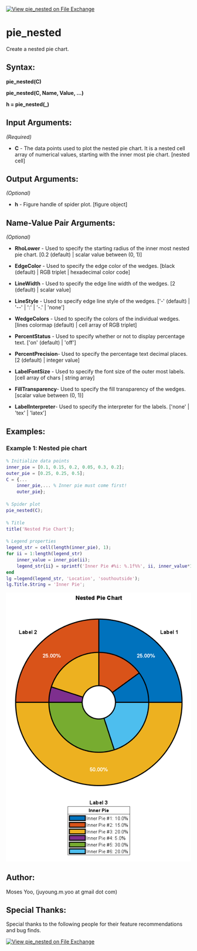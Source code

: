 [![View pie_nested on File Exchange](https://www.mathworks.com/matlabcentral/images/matlab-file-exchange.svg)](https://www.mathworks.com/matlabcentral/fileexchange/122167-pie_nested)

# pie_nested
Create a nested pie chart.

## Syntax:
**pie_nested(C)**

**pie_nested(C, Name, Value, ...)**

**h = pie_nested(_)**

## Input Arguments:
*(Required)*

- **C** - The data points used to plot the nested pie chart. It is a nested cell array of numerical values, starting with the inner most pie chart.
          [nested cell]

## Output Arguments:
*(Optional)*
- **h**                - Figure handle of spider plot.
                         [figure object]

## Name-Value Pair Arguments:
*(Optional)*

- **RhoLower**       -  Used to specify the starting radius of the inner most nested pie chart.
                        [0.2 (default) | scalar value between (0, 1)]

- **EdgeColor**       - Used to specify the edge color of the wedges.
                        [black (default) | RGB triplet | hexadecimal color code]

- **LineWidth**       - Used to specify the edge line width of the wedges.
                        [2 (default) | scalar value]

- **LineStyle**       - Used to specify edge line style of the wedges.
                        ['-' (default) | '--' | ':' | '-.' | 'none']

- **WedgeColors**     - Used to specify the colors of the individual wedges.
                        [lines colormap (default) | cell array of RGB triplet]

- **PercentStatus**   - Used to specify whether or not to display percentage text.
                        ['on' (default) | 'off']

- **PercentPrecision**- Used to specify the percentage text decimal places.
                        [2 (default) | integer value]

- **LabelFontSize**   - Used to specify the font size of the outer most labels.
                        [cell array of chars | string array]

- **FillTransparency**- Used to specify the fill transparency of the wedges.
                        [scalar value between (0, 1)]

- **LabelInterpreter**- Used to specify the interpreter for the labels.
                        ['none' | 'tex' | 'latex']

## Examples:
### Example 1: Nested pie chart
```matlab
% Initialize data points
inner_pie = [0.1, 0.15, 0.2, 0.05, 0.3, 0.2];
outer_pie = [0.25, 0.25, 0.5];
C = {...
    inner_pie,... % Inner pie must come first!
    outer_pie};

% Spider plot
pie_nested(C);

% Title
title('Nested Pie Chart');

% Legend properties
legend_str = cell(length(inner_pie), 1);
for ii = 1:length(legend_str)
    inner_value = inner_pie(ii);
    legend_str{ii} = sprintf('Inner Pie #%i: %.1f%%', ii, inner_value*100);
end
lg =legend(legend_str, 'Location', 'southoutside');
lg.Title.String = 'Inner Pie';
```
<p align="center">
  <img src="screenshot/example1.PNG">
</p>


## Author:
Moses Yoo, (juyoung.m.yoo at gmail dot com)

## Special Thanks:
Special thanks to the following people for their feature recommendations and bug finds.

[![View pie_nested on File Exchange](https://www.mathworks.com/matlabcentral/images/matlab-file-exchange.svg)](https://www.mathworks.com/matlabcentral/fileexchange/122167-pie_nested)